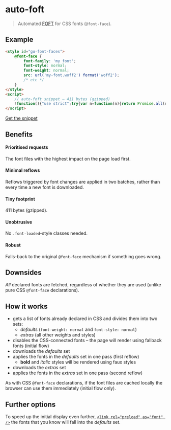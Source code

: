 # auto-foft

> Automated [FOFT](https://www.zachleat.com/web/foft) for CSS fonts (`@font-face`).

## Example

```html
<style id="gu-font-faces">
    @font-face {
        font-family: 'my font';
        font-style: normal;
        font-weight: normal;
        src: url('my-font.woff2') format('woff2');
        /* etc */
    }
</style>
<script>
    // auto-foft snippet – 411 bytes (gzipped)
    !function(){"use strict";try{var n=function(n){return Promise.all(n.map((function(n){return n.load(),n.loaded}))).then((function(){requestAnimationFrame((function(){n.forEach((function(n){document.fonts.add(n)}))}))}))};if("fonts"in document){var t=Array.from(document.styleSheets).find((function(n){var t=n.ownerNode;if(t.id)return"gu-font-faces"===t.id}));if(t)try{var e=Array.from(document.fonts);t.disabled=!0;var r=function(n){return n.reduce((function(n,t){return function(n){return"normal"===n.style&&("normal"===n.weight||"400"===n.weight)}(t)?n.defaults.push(t):n.extras.push(t),n}),{defaults:[],extras:[]})}(e),o=r.defaults,u=r.extras;n(o).then((function(){n(u)}))}catch(n){console.error(n),t.disabled=!1}else console.warn("Could not find 'gu-font-faces' stylesheet.")}}catch(n){console.error(n)}}();
</script>
```

[Get the snippet](dist/snippet.min.js)

## Benefits

#### Prioritised requests

The font files with the highest impact on the page load first.

#### Minimal reflows

Reflows triggered by font changes are applied in two batches, rather than every time a new font is downloaded.

#### Tiny footprint

411 bytes (gzipped).

#### Unobtrusive

No `.font-loaded`-style classes needed.

#### Robust

Falls-back to the original `@font-face` mechanism if something goes wrong.

## Downsides

_All_ declared fonts are fetched, regardless of whether they are used (unlike pure CSS `@font-face` declarations).

## How it works

-   gets a list of fonts already declared in CSS and divides them into two sets:
    -   _defaults_ (`font-weight: normal` and `font-style: normal`)
    -   _extras_ (all other weights and styles)
-   disables the CSS-connected fonts – the page will render using fallback fonts (initial flow)
-   downloads the _defaults_ set
-   applies the fonts in the _defaults_ set in one pass (first reflow)
    -   **bold** and _italic_ styles will be rendered using faux styles
-   downloads the _extras_ set
-   applies the fonts in the _extras_ set in one pass (second reflow)

As with CSS `@font-face` declarations, if the font files are cached locally the browser can use them immediately (initial flow only).

## Further options

To speed up the initial display even further, [`<link rel="preload" as="font" />`](https://developer.mozilla.org/en-US/docs/Web/HTML/Preloading_content) the fonts that you know will fall into the _defaults_ set.
